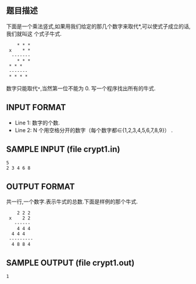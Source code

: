 ## 题目描述
下面是一个乘法竖式,如果用我们给定的那几个数字来取代*,可以使式子成立的话,我们就叫这
个式子牛式.
```
    * * *
 x    * *
  -------
    * * *
 * * *
 -------
 * * * *
```

数字只能取代`*`,当然第一位不能为 0.
写一个程序找出所有的牛式.

## INPUT FORMAT

 - Line 1: 数字的个数.
 - Line 2: N 个用空格分开的数字（每个数字都∈{1,2,3,4,5,6,7,8,9}） .

## SAMPLE INPUT (file crypt1.in)
```
5
2 3 4 6 8
```
## OUTPUT FORMAT

共一行,一个数字.表示牛式的总数.下面是样例的那个牛式.
```
    2 2 2
 x    2 2
   ------
    4 4 4
  4 4 4
 ---------
  4 8 8 4
```
## SAMPLE OUTPUT (file crypt1.out)
```
1
```
